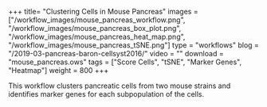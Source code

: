 +++
title= "Clustering Cells in Mouse Pancreas"
images =  ["/workflow_images/mouse_pancreas_workflow.png", "/workflow_images/mouse_pancreas_box_plot.png", "/workflow_images/mouse_pancreas_heat_map.png", "/workflow_images/mouse_pancreas_tSNE.png"]
type = "workflows"
blog =  "/2019-03-pancreas-baron-cellsyst2016/"
video = ""
download = "mouse_pancreas.ows"
tags = ["Score Cells", "tSNE", "Marker Genes", "Heatmap"]
weight = 800 
+++

This workflow clusters pancreatic cells from two mouse strains and identifies marker genes for each subpopulation of the cells.
